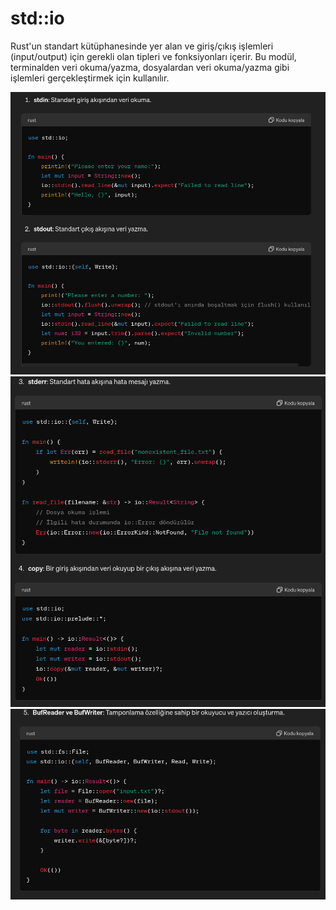 # std::io 

Rust'un standart kütüphanesinde yer alan ve giriş/çıkış işlemleri (input/output) için gerekli olan tipleri ve fonksiyonları içerir. Bu modül, terminalden veri okuma/yazma, dosyalardan veri okuma/yazma gibi işlemleri gerçekleştirmek için kullanılır. 


![r4](/img_rust/r4.png)
![r5](/img_rust/r5.png)
![r6](/img_rust/r6.png)
